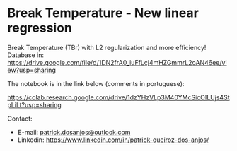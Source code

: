 # Break Temperature - New linear regression

Break Temperature (TBr) with L2 regularization and more efficiency! Database in: https://drive.google.com/file/d/1DN2frA0_iuFfLcj4mHZGmmrL2oAN46ee/view?usp=sharing

The notebook is in the link below (comments in portuguese):

https://colab.research.google.com/drive/1dzYHzVLp3M40YMcSicOILUjs4StpLiLt?usp=sharing

Contact:

- E-mail: patrick.dosanjos@outlook.com
- Linkedin: https://www.linkedin.com/in/patrick-queiroz-dos-anjos/
